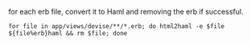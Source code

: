 for each erb file, convert it to Haml and removing the erb if successful.

    for file in app/views/devise/**/*.erb; do html2haml -e $file ${file%erb}haml && rm $file; done
